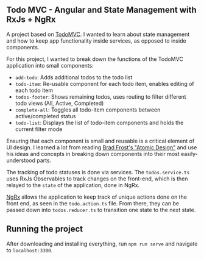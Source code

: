 ## Todo MVC - Angular and State Management with RxJs + NgRx

A project based on [TodoMVC](http://todomvc.com/examples/angularjs/#/). I wanted to learn about state management and how to keep app functionality inside services, as opposed to inside components.

For this project, I wanted to break down the functions of the TodoMVC application into small components:
  - `add-todo`: Adds additional todos to the todo list
  - `todo-item`: Re-usable component for each todo item, enables editing of each todo item
  - `todos-footer`: Shows remaining todos, uses routing to filter different todo views (All, Active, Completed)
  - `complete-all`: Toggles all todo-item components between active/completed status
  - `todo-list`: Displays the list of todo-item components and holds the current filter mode

Ensuring that each component is small and reusable is a critical element of UI design. I learned a lot from reading [Brad Frost's "Atomic Design"](https://atomicdesign.bradfrost.com/chapter-1/) and use his ideas and concepts in breaking down components into their most easily-understood parts.

The tracking of todo statuses is done via services. The `todos.service.ts` uses RxJs Observables to track changes on the front-end, which is then relayed to the `state` of the application, done in NgRx.

[NgRx](https://ngrx.io) allows the application to keep track of unique actions done on the front end, as seen in the `todo.action.ts` file. From there, they can be passed down into `todos.reducer.ts` to transition one state to the next state.

## Running the project

After downloading and installing everything, run `npm run serve` and navigate to `localhost:3300`.
